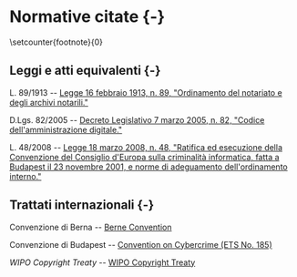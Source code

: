 # Normative citate {-}

<!-- La numerazione delle note a piè di pagina non è ripristinata dopo un capitolo non numerato: 
https://tex.stackexchange.com/questions/53529/how-to-reset-footnote-numbering-at-chapter-and-at-frontmatter-chapters

Ripristina manualmente il numero delle note a piè di pagina in LaTeX: https://tex.stackexchange.com/a/359707 -->

\setcounter{footnote}{0}

## Leggi e atti equivalenti {-}

L. 89/1913 -- [Legge 16 febbraio 1913, n. 89, "Ordinamento del notariato e degli archivi notarili."](https://www.normattiva.it/uri-res/N2Ls?urn:nir:stato:legge:1913-02-16;89)

D.Lgs. 82/2005 -- [Decreto Legislativo 7 marzo 2005, n. 82, "Codice dell'amministrazione digitale."](https://www.normattiva.it/uri-res/N2Ls?urn:nir:stato:decreto.legislativo:2005-03-07;82)

L. 48/2008 -- [Legge 18 marzo 2008, n. 48, "Ratifica ed esecuzione della Convenzione del Consiglio d'Europa sulla criminalità informatica, fatta a Budapest il 23 novembre 2001, e norme di adeguamento dell'ordinamento interno."](https://www.normattiva.it/uri-res/N2Ls?urn:nir:stato:legge:2008-03-18;48)

## Trattati internazionali {-}

Convenzione di Berna -- [Berne Convention](https://www.wipo.int/wipolex/en/text/283698)

Convenzione di Budapest -- [Convention on Cybercrime (ETS No. 185)](https://rm.coe.int/1680081561)

*WIPO Copyright Treaty* -- [WIPO Copyright Treaty](https://www.wipo.int/wipolex/en/text/295166)
